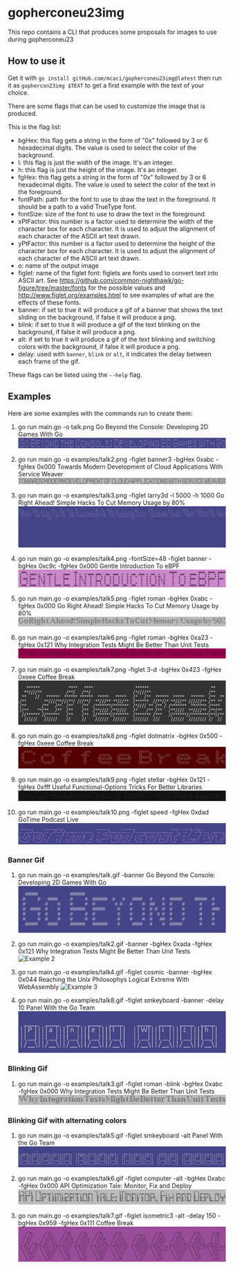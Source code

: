 # gopherconeu23img
This repo contains a CLI that produces some proposals for images to use during gopherconeu23

## How to use it

Get it with `go install gitHub.com/mcaci/gopherconeu23img@latest` then run it as `gophercon23img $TEXT` to get a first example with the text of your choice.

There are some flags that can be used to customize the image that is produced.

This is the flag list:

- bgHex: this flag gets a string in the form of "0x" followed by 3 or 6 hexadecimal digits. The value is used to select the color of the background.
- l: this flag is just the width of the image. It's an integer.
- h: this flag is just the height of the image. It's an integer.
- fgHex: this flag gets a string in the form of "0x" followed by 3 or 6 hexadecimal digits. The value is used to select the color of the text in the foreground.
- fontPath: path for the font to use to draw the text in the foreground. It should be a path to a valid TrueType font.
- fontSize: size of the font to use to draw the text in the foreground.
- xPtFactor: this number is a factor used to determine the width of the character box for each character. It is used to adjust the alignment of each character of the ASCII art text drawn.
- yPtFactor: this number is a factor used to determine the height of the character box for each character. It is used to adjust the alignment of each character of the ASCII art text drawn.
- o: name of the output image
- figlet: name of the figlet font: figlets are fonts used to convert text into ASCII art. See https://github.com/common-nighthawk/go-figure/tree/master/fonts for the possible values and http://www.figlet.org/examples.html to see examples of what are the effects of these fonts.
- banner: if set to true it will produce a gif of a banner that shows the text sliding on the background, if false it will produce a png.
- blink: if set to true it will produce a gif of the text blinking on the background, if false it will produce a png.
- alt: if set to true it will produce a gif of the text blinking and switching colors with the background, if false it will produce a png.
- delay: used with `banner`, `blink` or `alt`, it indicates the delay between each frame of the gif.

These flags can be listed using the `--help` flag.

## Examples

Here are some examples with the commands run to create them:

1. go run main.go -o talk.png Go Beyond the Console: Developing 2D Games With Go
![Example 1](./examples/talk.png)

2. go run main.go -o examples/talk2.png -figlet banner3 -bgHex 0xabc -fgHex 0x000 Towards Modern Development of Cloud Applications With Service Weaver
![Example 2](./examples/talk2.png)

3. go run main.go -o examples/talk3.png -figlet larry3d -l 5000 -h 1000 Go Right Ahead! Simple Hacks To Cut Memory Usage by 80%
![Example 3](./examples/talk3.png)

4. go run main.go -o examples/talk4.png -fontSize=48 -figlet banner -bgHex 0xc9c -fgHex 0x000 Gentle Introduction To eBPF
![Example 4](./examples/talk4.png)

5. go run main.go -o examples/talk5.png -figlet roman -bgHex 0xabc -fgHex 0x000 Go Right Ahead! Simple Hacks To Cut Memory Usage by 80%
![Example 5](./examples/talk5.png)

6. go run main.go -o examples/talk6.png -figlet roman -bgHex 0xa23 -fgHex 0x121 Why Integration Tests Might Be Better Than Unit Tests
![Example 6](./examples/talk6.png)

7. go run main.go -o examples/talk7.png -figlet 3-d -bgHex 0x423 -fgHex 0xeee Coffee Break
![Example 7](./examples/talk7.png)

8. go run main.go -o examples/talk8.png -figlet dotmatrix -bgHex 0x500 -fgHex 0xeee Coffee Break 
![Example 8](./examples/talk8.png)

9. go run main.go -o examples/talk9.png -figlet stellar -bgHex 0x121 -fgHex 0xfff Useful Functional-Options Tricks For Better Libraries
![Example 9](./examples/talk9.png)

10. go run main.go -o examples/talk10.png -figlet speed -fgHex 0xdad GoTime Podcast Live
![Example 10](./examples/talk10.png)

### Banner Gif

1. go run main.go -o examples/talk.gif -banner Go Beyond the Console: Developing 2D Games With Go
![Example 1](./examples/talk.gif)

2. go run main.go -o examples/talk2.gif -banner -bgHex 0xada -fgHex 0x121 Why Integration Tests Might Be Better Than Unit Tests
![Example 2](./examples/talk2.gif)

3. go run main.go -o examples/talk4.gif -figlet cosmic -banner -bgHex 0x044 Reaching the Unix Philosophys Logical Extreme With WebAssembly
![Example 3](./examples/talk4.gif)

4. go run main.go -o examples/talk8.gif -figlet smkeyboard -banner -delay 10 Panel With the Go Team
![Example 4](./examples/talk8.gif)

### Blinking Gif

1. go run main.go -o examples/talk3.gif -figlet roman -blink -bgHex 0xabc -fgHex 0x000 Why Integration Tests Might Be Better Than Unit Tests
![Example 1](./examples/talk3.gif)

### Blinking Gif with alternating colors 

1. go run main.go -o examples/talk5.gif -figlet smkeyboard -alt Panel With the Go Team
![Example 1](./examples/talk5.gif)

2. go run main.go -o examples/talk6.gif -figlet computer -alt -bgHex 0xabc -fgHex 0x000 API Optimization Tale: Monitor, Fix and Deploy
![Example 2](./examples/talk6.gif)

3. go run main.go -o examples/talk7.gif -figlet isometric3 -alt -delay 150 -bgHex 0x959 -fgHex 0x111 Coffee Break
![Example 3](./examples/talk7.gif)